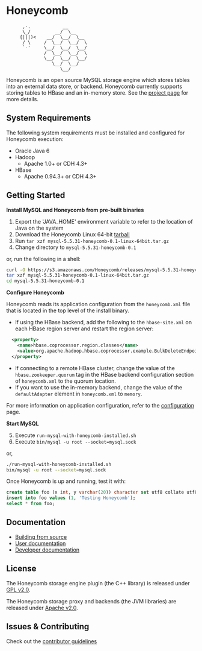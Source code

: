 # Honeycomb

```
      ,-.            __
      \_/         __/  \__
     {|||)<    __/  \__/  \__
      / \     /  \__/  \__/  \
      `-'     \__/  \__/  \__/
              /  \__/  \__/  \
              \__/  \__/  \__/
                 \__/  \__/
                    \__/

```

Honeycomb is an open source MySQL storage engine which stores tables into an external data store, or backend.  Honeycomb currently supports storing tables to HBase and an in-memory store.  See the [project page](http://nearinfinity.github.io/honeycomb/) for more details.

## System Requirements

The following system requirements must be installed and configured for Honeycomb execution:

* Oracle Java 6
* Hadoop 
  * Apache 1.0+ or CDH 4.3+ 	
* HBase 
  * Apache 0.94.3+ or CDH 4.3+

## Getting Started

**Install MySQL and Honeycomb from pre-built binaries**

1. Export the 'JAVA_HOME' environment variable to refer to the location of Java on the system
2. Download the Honeycomb Linux 64-bit [tarball](https://s3.amazonaws.com/Honeycomb/releases/mysql-5.5.31-honeycomb-0.1-linux-64bit.tar.gz)
3. Run `tar xzf mysql-5.5.31-honeycomb-0.1-linux-64bit.tar.gz`
4. Change directory to `mysql-5.5.31-honeycomb-0.1`

or, run the following in a shell:

```bash
curl -O https://s3.amazonaws.com/Honeycomb/releases/mysql-5.5.31-honeycomb-0.1-linux-64bit.tar.gz
tar xzf mysql-5.5.31-honeycomb-0.1-linux-64bit.tar.gz
cd mysql-5.5.31-honeycomb-0.1
```

**Configure Honeycomb**

Honeycomb reads its application configuration from the `honeycomb.xml` file that is located in the top level of the install binary.

* If using the HBase backend, add the following to the `hbase-site.xml` on each HBase region server and restart the region server:

```XML
  <property>
    <name>hbase.coprocessor.region.classes</name>
    <value>org.apache.hadoop.hbase.coprocessor.example.BulkDeleteEndpoint</value>
  </property>
```

* If connecting to a remote HBase cluster, change the value of the `hbase.zookeeper.quorum` tag in the HBase backend configuration section of `honeycomb.xml` to the quorum location.
* If you want to use the in-memory backend, change the value of the `defaultAdapter` element in `honeycomb.xml` to `memory`.

For more information on application configuration, refer to the [configuration](https://github.com/nearinfinity/honeycomb/wiki/Configuration-%26-Logging#configuration) page.

**Start MySQL**

5. Execute `run-mysql-with-honeycomb-installed.sh`
6. Execute `bin/mysql -u root --socket=mysql.sock` 

or,

```bash
./run-mysql-with-honeycomb-installed.sh
bin/mysql -u root --socket=mysql.sock
```

Once Honeycomb is up and running, test it with:

```SQL
create table foo (x int, y varchar(20)) character set utf8 collate utf8_bin engine=honeycomb;
insert into foo values (1, 'Testing Honeycomb');
select * from foo;
```

## Documentation

* [Building from source](https://github.com/nearinfinity/honeycomb/wiki/Building-From-Source)
* [User documentation](https://github.com/nearinfinity/honeycomb/wiki)
* [Developer documentation](https://github.com/nearinfinity/honeycomb/wiki/Developer-Resources)

## License

The Honeycomb storage engine plugin (the C++ library) is released under [GPL v2.0](https://www.gnu.org/licenses/gpl-2.0.html).

The Honeycomb storage proxy and backends (the JVM libraries) are released under [Apache v2.0](https://www.apache.org/licenses/LICENSE-2.0.html).

## Issues & Contributing

Check out the [contributor guidelines](https://github.com/nearinfinity/honeycomb/blob/develop/CONTRIBUTING.md)
